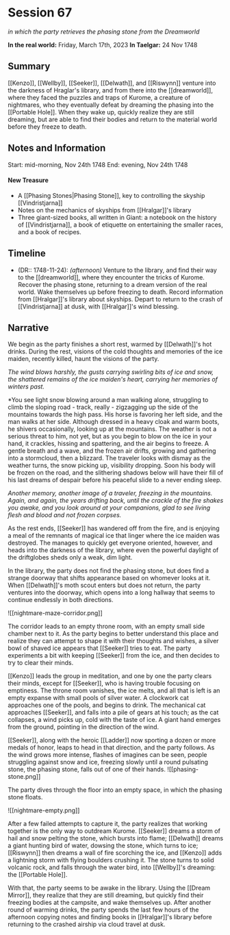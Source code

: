 # Session 67
*in which the party retrieves the phasing stone from the Dreamworld*

**In the real world:** Friday, March 17th, 2023
**In Taelgar:**  24 Nov 1748

## Summary
[[Kenzo]], [[Wellby]], [[Seeker]], [[Delwath]], and [[Riswynn]] venture into the darkness of Hraglar's library, and from there into the [[dreamworld]], where they faced the puzzles and traps of Kurome, a creature of nightmares, who they eventually defeat by dreaming the phasing into the [[Portable Hole]]. When they wake up, quickly realize they are still dreaming, but are able to find their bodies and return to the material world before they freeze to death. 

## Notes and Information

Start: mid-morning, Nov 24th 1748
End: evening, Nov 24th 1748
#### New Treasure
- A [[Phasing Stones|Phasing Stone]], key to controlling the skyship [[Vindristjarna]]
- Notes on the mechanics of skyships from [[Hralgar]]'s library
- Three giant-sized books, all written in Giant: a notebook on the history of [[Vindristjarna]], a book of etiquette on entertaining the smaller races, and a book of recipes.

## Timeline

- (DR:: 1748-11-24): *(afternoon)* Venture to the library, and find their way to the [[dreamworld]], where they encounter the tricks of Kurome. Recover the phasing stone, returning to a dream version of the real world. Wake themselves up before freezing to death. Record information from [[Hralgar]]'s library about skyships. Depart to return to the crash of [[Vindristjarna]] at dusk, with [[Hralgar]]'s wind blessing.
## Narrative

We begin as the party finishes a short rest, warmed by [[Delwath]]'s hot drinks. During the rest, visions of the cold thoughts and memories of the ice maiden, recently killed, haunt the visions of the party.

*The wind blows harshly, the gusts carrying swirling bits of ice and snow, the shattered remains of the ice maiden's heart, carrying her memories of winters past.*

*You see light snow blowing around a man walking alone, struggling to climb the sloping road - track, really - zigzagging up the side of the mountains towards the high pass. His horse is favoring her left side, and the man walks at her side. Although dressed in a heavy cloak and warm boots, he shivers occasionally, looking up at the mountains. The weather is not a serious threat to him, not yet, but as you begin to blow on the ice in your hand, it crackles, hissing and spattering, and the air begins to freeze. A gentle breath and a wave, and the frozen air drifts, growing and gathering into a stormcloud, then a blizzard. The traveler looks with dismay as the weather turns, the snow picking up, visibility dropping. Soon his body will be frozen on the road, and the slithering shadows below will have their fill of his last dreams of despair before his peaceful slide to a never ending sleep. 

*Another memory, another image of a traveler, freezing in the mountains. Again, and again, the years drifting back, until the crackle of the fire shakes you awake, and you look around at your companions, glad to see living flesh and blood and not frozen corpses.*

As the rest ends, [[Seeker]] has wandered off from the fire, and is enjoying a meal of the remnants of magical ice that linger where the ice maiden was destroyed. The manages to quickly get everyone oriented, however, and heads into the darkness of the library, where even the powerful daylight of the driftglobes sheds only a weak, dim light. 

In the library, the party does not find the phasing stone, but does find a strange doorway that shifts appearance based on whomever looks at it. When [[Delwath]]'s moth scout enters but does not return, the party ventures into the doorway, which opens into a long hallway that seems to continue endlessly in both directions. 

![[nightmare-maze-corridor.png]]

The corridor leads to an empty throne room, with an empty small side chamber next to it. As the party begins to better understand this place and realize they can attempt to shape it with their thoughts and wishes, a silver bowl of shaved ice appears that [[Seeker]] tries to eat. The party experiments a bit with keeping [[Seeker]] from the ice, and then decides to try to clear their minds.

[[Kenzo]] leads the group in meditation, and one by one the party clears their minds, except for [[Seeker]], who is having trouble focusing on emptiness. The throne room vanishes, the ice melts, and all that is left is an empty expanse with small pools of silver water. A clockwork cat approaches one of the pools, and begins to drink. The mechanical cat approaches [[Seeker]], and falls into a pile of gears at his touch; as the cat collapses, a wind picks up, cold with the taste of ice. A giant hand emerges from the ground, pointing in the direction of the wind.

[[Seeker]], along with the heroic [[Ladder]] now sporting a dozen or more medals of honor, leaps to head in that direction, and the party follows. As the wind grows more intense, flashes of imagines can be seen, people struggling against snow and ice, freezing slowly until a round pulsating stone, the phasing stone, falls out of one of their hands. 
![[phasing-stone.png]]

The party dives through the floor into an empty space, in which the phasing stone floats. 

![[nightmare-empty.png]]

After a few failed attempts to capture it, the party realizes that working together is the only way to outdream Kurome. [[Seeker]] dreams a storm of hail and snow pelting the stone, which bursts into flame; [[Delwath]] dreams a giant hunting bird of water, dowsing the stone, which turns to ice; [[Riswynn]] then dreams a wall of fire scorching the ice, and [[Kenzo]] adds a lightning storm with flying boulders crushing it. The stone turns to solid volcanic rock, and falls through the water bird, into [[Wellby]]'s dreaming: the [[Portable Hole]]. 

With that, the party seems to be awake in the library. Using the [[Dream Mirror]], they realize that they are still dreaming, but quickly find their freezing bodies at the campsite, and wake themselves up. After another round of warming drinks, the party spends the last few hours of the afternoon copying notes and finding books in [[Hralgar]]'s library before returning to the crashed airship via cloud travel at dusk.
